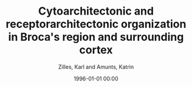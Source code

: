 ---
layout: post
title: Cytoarchitectonic and receptorarchitectonic organization in Broca's region and surrounding cortex

date: 1996-01-01 00:00
author: Zilles, Karl and Amunts, Katrin
journal: Current Opinion in Behavioral Sciences

link: https://doi.org/10.1016/j.cobeha.2018.02.011

year: 2018
---